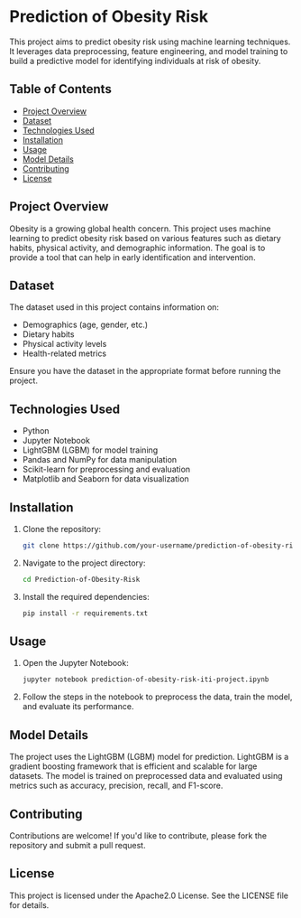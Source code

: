 # Prediction of Obesity Risk 

This project aims to predict obesity risk using machine learning techniques. It leverages data preprocessing, feature engineering, and model training to build a predictive model for identifying individuals at risk of obesity.

## Table of Contents
- [Project Overview](#project-overview)
- [Dataset](#dataset)
- [Technologies Used](#technologies-used)
- [Installation](#installation)
- [Usage](#usage)
- [Model Details](#model-details)
- [Contributing](#contributing)
- [License](#license)

## Project Overview
Obesity is a growing global health concern. This project uses machine learning to predict obesity risk based on various features such as dietary habits, physical activity, and demographic information. The goal is to provide a tool that can help in early identification and intervention.

## Dataset
The dataset used in this project contains information on:
- Demographics (age, gender, etc.)
- Dietary habits
- Physical activity levels
- Health-related metrics

Ensure you have the dataset in the appropriate format before running the project.

## Technologies Used
- Python
- Jupyter Notebook
- LightGBM (LGBM) for model training
- Pandas and NumPy for data manipulation
- Scikit-learn for preprocessing and evaluation
- Matplotlib and Seaborn for data visualization

## Installation
1. Clone the repository:
   ```bash
   git clone https://github.com/your-username/prediction-of-obesity-risk.git
   ```
2. Navigate to the project directory:
   ```bash
   cd Prediction-of-Obesity-Risk
   ```

3. Install the required dependencies:
   ```bash
   pip install -r requirements.txt
   ```

## Usage
1. Open the Jupyter Notebook:
   ```bash
   jupyter notebook prediction-of-obesity-risk-iti-project.ipynb
   ```
2. Follow the steps in the notebook to preprocess the data, train the model, and evaluate its performance.


## Model Details
The project uses the LightGBM (LGBM) model for prediction. LightGBM is a gradient boosting framework that is efficient and scalable for large datasets. The model is trained on preprocessed data and evaluated using metrics such as accuracy, precision, recall, and F1-score.

## Contributing
Contributions are welcome! If you'd like to contribute, please fork the repository and submit a pull request.

## License
This project is licensed under the Apache2.0 License. See the LICENSE file for details.




   
